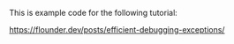 This is example code for the following tutorial:

https://flounder.dev/posts/efficient-debugging-exceptions/
